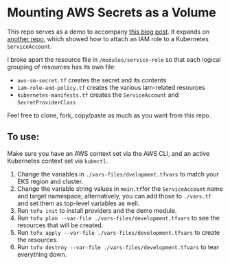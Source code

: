 # Mounting AWS Secrets as a Volume

This repo serves as a demo to accompany [this blog post](https://colinj.hashnode.dev/mounting-aws-secrets-as-volumes-in-eks). It expands on [another repo](https://github.com/colinjlacy/eks-iam-opentofu), which showed how to attach an IAM role to a Kubernetes `ServiceAccount`.

I broke apart the resource file in `/modules/service-role` so that each logical grouping of resources has its own file:
- `aws-sm-secret.tf` creates the secret and its contents
- `iam-role-and-policy.tf` creates the various iam-related resources
- `kubernetes-manifests.tf` creates the `ServiceAccount` and `SecretProviderClass`

Feel free to clone, fork, copy/paste as much as you want from this repo.

## To use:

Make sure you have an AWS context set via the AWS CLI, and an active Kubernetes context set via `kubectl`.

1. Change the variables in `./vars-files/dvelopment.tfvars` to match your EKS region and cluster.
2. Change the variable string values in `main.tf`for the `ServiceAccount` name and target namespace; alternatively, you can add those to `./vars.tf` and set them as top-level variables as well.
3. Run `tofu init` to install providers and the demo module.
4. Run `tofu plan --var-file ./vars-files/development.tfvars` to see the resources that will be created.
5. Run `tofu apply --var-file ./vars-files/development.tfvars` to create the resources.
6. Run `tofu destroy --var-file ./vars-files/development.tfvars` to tear everything down.
